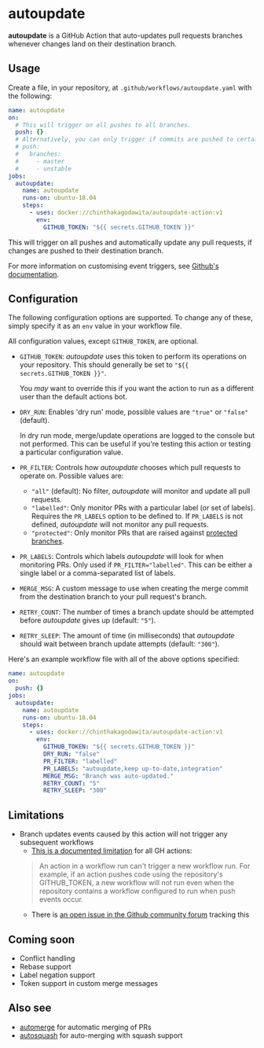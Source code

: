 # autoupdate
**autoupdate** is a GitHub Action that auto-updates pull requests branches whenever changes land on their destination branch.

## Usage
Create a file, in your repository, at `.github/workflows/autoupdate.yaml` with the following:
```yaml
name: autoupdate
on:
  # This will trigger on all pushes to all branches.
  push: {}
  # Alternatively, you can only trigger if commits are pushed to certain branches, e.g.:
  # push:
  #   branches:
  #     - master
  #     - unstable
jobs:
  autoupdate:
    name: autoupdate
    runs-on: ubuntu-18.04
    steps:
      - uses: docker://chinthakagodawita/autoupdate-action:v1
        env:
          GITHUB_TOKEN: "${{ secrets.GITHUB_TOKEN }}"
```

This will trigger on all pushes and automatically update any pull requests, if changes are pushed to their destination branch.

For more information on customising event triggers, see [Github's documentation](https://help.github.com/en/actions/automating-your-workflow-with-github-actions/events-that-trigger-workflows#push-event-push).


## Configuration
The following configuration options are supported. To change any of these, simply specify it as an `env` value in your workflow file.

All configuration values, except `GITHUB_TOKEN`, are optional.

* `GITHUB_TOKEN`: _autoupdate_ uses this token to perform its operations on your repository. This should generally be set to `"${{ secrets.GITHUB_TOKEN }}"`.

  You _may_ want to override this if you want the action to run as a different user than the default actions bot.

* `DRY_RUN`: Enables 'dry run' mode, possible values are `"true"` or `"false"` (default).

  In dry run mode, merge/update operations are logged to the console but not performed. This can be useful if you're testing this action or testing a particular configuration value.

* `PR_FILTER`: Controls how _autoupdate_ chooses which pull requests to operate on. Possible values are:
  * `"all"` (default): No filter, _autoupdate_ will monitor and update all pull requests.
  * `"labelled"`: Only monitor PRs with a particular label (or set of labels). Requires the `PR_LABELS` option to be defined to. If `PR_LABELS` is not defined, _autoupdate_ will not monitor any pull requests.
  * `"protected"`: Only monitor PRs that are raised against [protected branches](https://help.github.com/en/github/administering-a-repository/about-protected-branches).

* `PR_LABELS`: Controls which labels _autoupdate_ will look for when monitoring PRs. Only used if `PR_FILTER="labelled"`. This can be either a single label or a comma-separated list of labels.

* `MERGE_MSG`: A custom message to use when creating the merge commit from the destination branch to your pull request's branch.

* `RETRY_COUNT`: The number of times a branch update should be attempted before _autoupdate_ gives up (default: `"5"`).

* `RETRY_SLEEP`: The amount of time (in milliseconds) that _autoupdate_ should wait between branch update attempts (default: `"300"`).

Here's an example workflow file with all of the above options specified:

```yaml
name: autoupdate
on:
  push: {}
jobs:
  autoupdate:
    name: autoupdate
    runs-on: ubuntu-18.04
    steps:
      - uses: docker://chinthakagodawita/autoupdate-action:v1
        env:
          GITHUB_TOKEN: "${{ secrets.GITHUB_TOKEN }}"
          DRY_RUN: "false"
          PR_FILTER: "labelled"
          PR_LABELS: "autoupdate,keep up-to-date,integration"
          MERGE_MSG: "Branch was auto-updated."
          RETRY_COUNT: "5"
          RETRY_SLEEP: "300"
```

## Limitations
* Branch updates events caused by this action will not trigger any subsequent workflows
  * [This is a documented limitation](https://help.github.com/en/actions/automating-your-workflow-with-github-actions/events-that-trigger-workflows#about-workflow-events) for all GH actions:
  > An action in a workflow run can't trigger a new workflow run. For example, if an action pushes code using the repository's GITHUB_TOKEN, a new workflow will not run even when the repository contains a workflow configured to run when push events occur.
  * There is [an open issue in the Github community forum](https://github.community/t5/GitHub-Actions/Triggering-a-new-workflow-from-another-workflow/td-p/31676) tracking this

## Coming soon
* Conflict handling
* Rebase support
* Label negation support
* Token support in custom merge messages

## Also see
* [automerge](https://github.com/pascalgn/automerge-action/) for automatic merging of PRs
* [autosquash](https://github.com/tibdex/autosquash) for auto-merging with squash support
